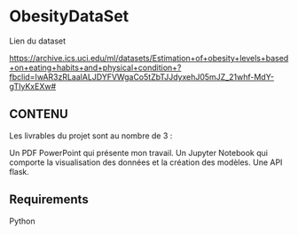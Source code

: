 # ObesityDataSet


Lien du dataset

https://archive.ics.uci.edu/ml/datasets/Estimation+of+obesity+levels+based+on+eating+habits+and+physical+condition+?fbclid=IwAR3zRLaalALJDYFVWgaCo5tZbTJJdyxehJ05mJZ_21whf-MdY-gTIyKxEXw#

## CONTENU
Les livrables du projet sont au nombre de 3 : 

Un PDF PowerPoint qui présente mon travail.
Un Jupyter Notebook qui comporte la visualisation des données et la création des modèles.
Une API flask.


## Requirements

Python
